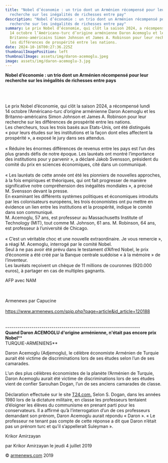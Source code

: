 ```yaml
---
title: "Nobel d’économie : un trio dont un Arménien récompensé pour leur
  recherche sur les inégalités de richesses entre pay"
description: "Nobel d’économie : un trio dont un Arménien récompensé pour leur
  recherche sur les inégalités de richesses entre pay"
summary: Le prix Nobel d’économie, qui clôt la saison 2024, a récompensé lundi
  14 octobre l’Américano-turc d’origine arménienne Daron Acemoglu et les
  Britanno-américains Simon Johnson et James A. Robinson pour leur recherche sur
  les différences de prospérité entre les nations.
date: 2024-10-16T00:27:36.225Z
thumbnailImagePosition: left
thumbnailImage: assets/img/daron-acemoglu.jpeg
image: assets/img/daron-acemoglu-3.jpg
---
```

**Nobel d’économie : un trio dont un Arménien récompensé pour leur recherche sur les inégalités de richesses entre pays**

\
\
\
Le prix Nobel d’économie, qui clôt la saison 2024, a récompensé lundi 14 octobre l’Américano-turc d’origine arménienne Daron Acemoglu et les Britanno-américains Simon Johnson et James A. Robinson pour leur recherche sur les différences de prospérité entre les nations.\
Les chercheurs, tous les trois basés aux Etats-Unis, ont été distingués « pour leurs études sur les institutions et la façon dont elles affectent la prospérité », a exposé le jury dans ses attendus.\
\
« Réduire les énormes différences de revenus entre les pays est l’un des plus grands défis de notre époque. Les lauréats ont montré l’importance des institutions pour y parvenir », a déclaré Jakob Svensson, président du comité du prix en sciences économiques, cité dans un communiqué.\
\
« Les lauréats de cette année ont été les pionniers de nouvelles approches, à la fois empiriques et théoriques, qui ont fait progresser de manière significative notre compréhension des inégalités mondiales », a précisé M. Svensson devant la presse.\
En examinant les différents systèmes politiques et économiques introduits par les colonisateurs européens, les trois économistes ont pu mettre en évidence un lien entre les institutions et la prospérité, indique le comité dans son communiqué.\
M. Acemoglu, 57 ans, est professeur au Massachusetts Institute of Technology (MIT), tout comme M. Johnson, 61 ans. M. Robinson, 64 ans, est professeur à l’université de Chicago.\
\
« C’est un véritable choc et une nouvelle extraordinaire. Je vous remercie », a réagi M. Acemoglu, interrogé par le comité Nobel.\
Seul à ne pas avoir été prévu dans le testament d’Alfred Nobel, le prix d’économie a été créé par la Banque centrale suédoise « à la mémoire » de l’inventeur.\
Les lauréats reçoivent un chèque de 11 millions de couronnes (920.000 euros), à partager en cas de multiples gagnants.

AFP avec NAM

\
\
Armenews par Capucine\
\
<https://www.armenews.com/spip.php?page=article&id_article=120188>\
\
\
-------------------------------------------------------------------\
**Quand Daron ACEMOGLU d'origine arménienne, n'était pas encore prix Nobel****\
TURQUIE-ARMENIENS**

Daron Acemoglu (Adjemoglu), le célèbre économiste Arménien de Turquie aurait été victime de discriminations lors de ses études selon l’un de ses camarades.

L’un des plus célèbres économistes de la planète l’Arménien de Turquie, Daron Acemoglu aurait été victime de discriminations lors de ses études vient de confier Sarouhan Dogan, l’un de ses anciens camarades de classe.\
\
Déclaration effectuée sur le site [T24.com.](http://t24.com/?fbclid=IwZXh0bgNhZW0CMTAAAR3E92GhkOnd_wOGuVYPepGx_n3KnBaxF4PdMOqBnVf6t5GDgTDpaIoMQUQ_aem_p6xaA3gdJ1BgXI_5jlPoAg) Selon S. Dogan, dans les années 1980 lors de la dictature militaire, en classe les professeurs tentaient d’éloigner les élèves du communisme en prenant parti pour les conservateurs. Il a affirmé qu’à l’interrogation d’un de ces professeurs demandant son prénom, Daron Acemoglu aurait répondu « Daron ». « Le professeur ne tenant pas compte de cette réponse a dit que Daron n’était pas un prénom turc et qu’il s’appellerait Suleyman ».

Krikor Amirzayan

par Krikor Amirzayan le jeudi 4 juillet 2019

© [armenews.com](https://l.facebook.com/l.php?u=http%3A%2F%2Farmenews.com%2F%3Ffbclid%3DIwZXh0bgNhZW0CMTAAAR3je9P8NVHKSbV1Ck0C_iJBO_xq8J8CiVdisSTGFoaT8Z4XeB5I6w2uD6M_aem_81-9WKbi0AxImq_rZP422w&h=AT1_JkaCDxN7UEFlJv6qNTCXNGiwsQBDjrIB0gMal301YcpYZe7C0F0QqJ-CHu9-2QKsY9KtkdFzsciKgkpL4D6OXvtb59VA0J9jHQ_XljFNKZ5JlxLsLItM7YAf8J_IE5Ck615aRjpIVc9H5A&__tn__=-UK-R&c[0]=AT0XHRRhjcUrJjt_HOby0V5VQr2JDK4NzgAegc1uScHP5J-yyiJtD0GvhxYP7Fd3ExeScQMDbGiVSwOwmjcbr7PQF8zQryqOgLtOnvgrg90HOGEj0RsIbrUHFf2bvSo7dDXodlZkmL4NxX1W4iySRXeQFdHZBPqimjCJz5X76pJsrUNJzdXI) 2019